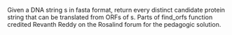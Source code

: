 Given a DNA string s in fasta format, return every distinct candidate protein string that can be translated from ORFs of s. Parts of find_orfs function credited Revanth Reddy on the Rosalind forum for the pedagogic solution.
